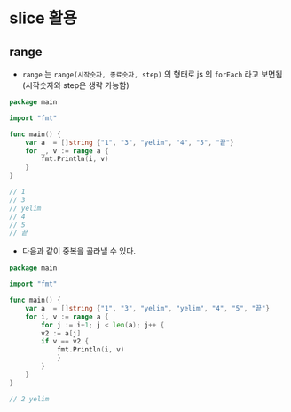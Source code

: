 # slice 활용

## range

- `range` 는 `range(시작숫자, 종료숫자, step)` 의 형태로 js 의 `forEach` 라고 보면됨 (시작숫자와 step은 생략 가능함)

```go
package main

import "fmt"

func main() {
	var a  = []string {"1", "3", "yelim", "4", "5", "끝"}
	for _, v := range a {
		fmt.Println(i, v)
	}
}

// 1
// 3
// yelim
// 4
// 5
// 끝
```

- 다음과 같이 중복을 골라낼 수 있다.

```go
package main

import "fmt"

func main() {
	var a  = []string {"1", "3", "yelim", "yelim", "4", "5", "끝"}
	for i, v := range a {
		for j := i+1; j < len(a); j++ {
		v2 := a[j]
		if v == v2 {
			fmt.Println(i, v)
			}
		}
	}
}

// 2 yelim
```

